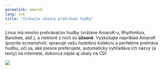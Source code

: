 ```yaml
---
permalink: amarok
lang: svk
title: "Získajte úžasný prehrávač hudby"
---
```


Linux má mnoho prehrávačov hudby (vrátane AmaroK-u, Rhythmbox, Banshee, 
atď.), a niektoré z nich sú <b>úžasné</b>. Vyskúšajte napríklad AmaroK 
(pozrite screenshot): spravuje vašu hudobnú kolekciu a perfektne prehráva hudbu, učí sa, aké piesne preferujete, automaticky vyhľadáva ich názvy (a texty) na internete, dokonca nájde aj obaly na CD!

<img src="Images/amarok.png" />




